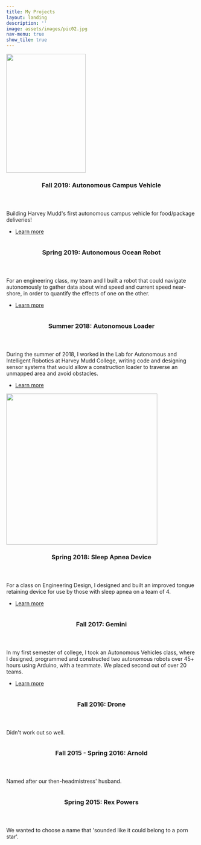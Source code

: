 ```yaml
---
title: My Projects
layout: landing
description: ''
image: assets/images/pic02.jpg
nav-menu: true
show_tile: true
---
```


<!-- Main -->
<div id="main">

<section id="one" class="spotlights">
<!-- One -->
	<section>
		<a href="projects/acr" class="image">
			<img src="assets/images/acr.png" width="210" height="315" alt="" data-position="center center" />
		</a>
		<div class="content">
			<div class="inner">
				<header class="major">
					<h3>Fall 2019: Autonomous Campus Vehicle</h3>
				</header>
				<p>Building Harvey Mudd's first autonomous campus vehicle for food/package deliveries!</p>
				<ul class="actions">
					<li><a href="projects/acr" class="button">Learn more</a></li>
				</ul>
			</div>
		</div>
	</section>
	<section>
		<a href="projects/autonomous-ocean-robot" class="image">
			<img src="assets/images/weatherstation.JPG" alt="" data-position="center center" />
		</a>
		<div class="content">
			<div class="inner">
				<header class="major">
					<h3>Spring 2019: Autonomous Ocean Robot</h3>
				</header>
				<p>For an engineering class, my team and I built a robot that could navigate autonomously to gather data about wind speed and current speed near-shore, in order to quantify the effects of one on the other.</p>
				<ul class="actions">
					<li><a href="projects/autonomous-ocean-robot" class="button">Learn more</a></li>
				</ul>
			</div>
		</div>
	</section>
	<section>
		<a href="projects/autonomous-loader" class="image">
			<img src="assets/images/rrt.png" alt="" data-position="center center" />
		</a>
		<div class="content">
			<div class="inner">
				<header class="major">
					<h3>Summer 2018: Autonomous Loader</h3>
				</header>
				<p>During the summer of 2018, I worked in the Lab for Autonomous and Intelligent Robotics at Harvey Mudd College, writing code and designing sensor systems that would allow a construction loader to traverse an unmapped area and avoid obstacles.</p>
				<ul class="actions">
					<li><a href="projects/autonomous-loader" class="button">Learn more</a></li>
				</ul>
			</div>
		</div>
	</section>
		<section>
		<a href="projects/sleep-apnea" class="image">
			<img src="assets/images/trd.png" height="400" alt="" data-position="center center" />
		</a>
		<div class="content">
			<div class="inner">
				<header class="major">
					<h3>Spring 2018: Sleep Apnea Device</h3>
				</header>
				<p>For a class on Engineering Design, I designed and built an improved tongue retaining device for use by those with sleep apnea on a team of 4.</p>
				<ul class="actions">
					<li><a href="projects/sleep-ap" class="button">Learn more</a></li>
				</ul>
			</div>
		</div>
	</section>
	<section>
		<a href="projects/gemini" class="image">
			<img src="assets/images/gemini.png" alt="" data-position="25% 25%" />
		</a>
		<div class="content">
			<div class="inner">
				<header class="major">
					<h3>Fall 2017: Gemini</h3>
				</header>
				<p>In my first semester of college, I took an Autonomous Vehicles class, where I designed, programmed and constructed two autonomous robots over 45+ hours using Arduino, with a teammate. We placed second out of over 20 teams.</p>
				<ul class="actions">
					<li><a href="projects/gemini" class="button">Learn more</a></li>
				</ul>
			</div>
		</div>
	</section>
	<section>
		<a href="#" class="image">
			<img src="assets/images/drone.png" alt="" data-position="center center" />
		</a>
		<div class="content">
			<div class="inner">
				<header class="major">
					<h3>Fall 2016: Drone</h3>
				</header>
				<p>Didn't work out so well.</p>
			</div>
		</div>
	</section>
	<section>
		<a href="projects/arnold" class="image">
			<img src="assets/images/arnold.jpg" alt="" data-position="center center" />
		</a>
		<div class="content">
			<div class="inner">
				<header class="major">
					<h3>Fall 2015 - Spring 2016: Arnold</h3>
				</header>
				<p>Named after our then-headmistress' husband.</p>
			</div>
		</div>
	</section>
	<section>
		<a href="projects/rex-powers" class="image">
			<img src="assets/images/rex.png" alt="" data-position="center center" />
		</a>
		<div class="content">
			<div class="inner">
				<header class="major">
					<h3>Spring 2015: Rex Powers</h3>
				</header>
				<p>We wanted to choose a name that 'sounded like it could belong to a porn star'.</p>
			</div>
		</div>
	</section>
</section>

</div>
